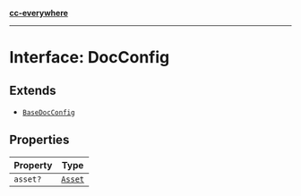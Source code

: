 [**cc-everywhere**](../../../../../../index.md)

***

# Interface: DocConfig

## Extends

- [`BaseDocConfig`](../../../design-config-types/interfaces/base-doc-config.md)

## Properties

| Property | Type |
| ------ | ------ |
| <a id="asset"></a> `asset?` | [`Asset`](../../../asset-types/type-aliases/asset.md) |
